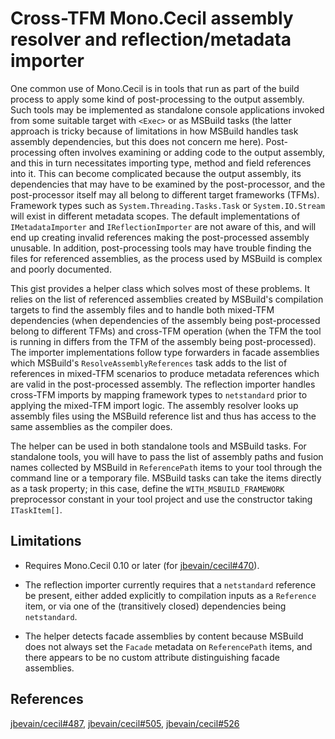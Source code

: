 Cross-TFM Mono.Cecil assembly resolver and reflection/metadata importer
=======================================================================

One common use of Mono.Cecil is in tools that run as part of the build
process to apply some kind of post-processing to the output assembly.
Such tools may be implemented as standalone console applications invoked
from some suitable target with `<Exec>` or as MSBuild tasks (the latter
approach is tricky because of limitations in how MSBuild handles task
assembly dependencies, but this does not concern me here).
Post-processing often involves examining or adding code to the output
assembly, and this in turn necessitates importing type, method and field
references into it. This can become complicated because the output assembly,
its dependencies that may have to be examined by the post-processor, and
the post-processor itself may all belong to different target frameworks (TFMs).
Framework types such as `System.Threading.Tasks.Task` or `System.IO.Stream`
will exist in different metadata scopes. The default implementations of
`IMetadataImporter` and `IReflectionImporter` are not aware of this, and will
end up creating invalid references making the post-processed assembly unusable.
In addition, post-processing tools may have trouble finding the files for
referenced assemblies, as the process used by MSBuild is complex and poorly
documented.

This gist provides a helper class which solves most of these problems.
It relies on the list of referenced assemblies created by MSBuild's
compilation targets to find the assembly files and to handle both mixed-TFM
dependencies (when dependencies of the assembly being post-processed belong
to different TFMs) and cross-TFM operation (when the TFM the tool is running
in differs from the TFM of the assembly being post-processed).
The importer implementations follow type forwarders in facade assemblies
which MSBuild's `ResolveAssemblyReferences` task adds to the list of references
in mixed-TFM scenarios to produce metadata references which are valid in the
post-processed assembly. The reflection importer handles cross-TFM imports
by mapping framework types to `netstandard` prior to applying the mixed-TFM
import logic. The assembly resolver looks up assembly files using the MSBuild
reference list and thus has access to the same assemblies as the compiler does.

The helper can be used in both standalone tools and MSBuild tasks.
For standalone tools, you will have to pass the list of assembly paths
and fusion names collected by MSBuild in `ReferencePath` items to your tool
through the command line or a temporary file. MSBuild tasks can take the items
directly as a task property; in this case, define the `WITH_MSBUILD_FRAMEWORK`
preprocessor constant in your tool project and use the constructor taking
`ITaskItem[]`.

Limitations
-----------

* Requires Mono.Cecil 0.10 or later (for [jbevain/cecil#470](https://github.com/jbevain/cecil/pull/470)).

* The reflection importer currently requires that a `netstandard` reference
be present, either added explicitly to compilation inputs as a `Reference` item,
or via one of the (transitively closed) dependencies being `netstandard`.

* The helper detects facade assemblies by content because MSBuild does not always
set the `Facade` metadata on `ReferencePath` items, and there appears to be no
custom attribute distinguishing facade assemblies.

References
----------

[jbevain/cecil#487](https://github.com/jbevain/cecil/issues/487),
[jbevain/cecil#505](https://github.com/jbevain/cecil/issues/505),
[jbevain/cecil#526](https://github.com/jbevain/cecil/issues/526)
